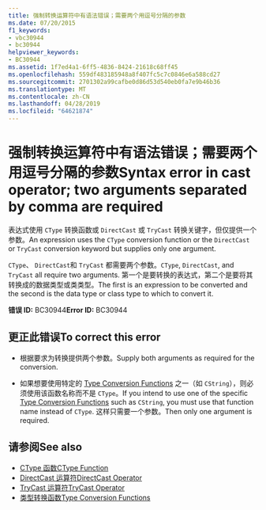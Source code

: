 ```yaml
---
title: 强制转换运算符中有语法错误；需要两个用逗号分隔的参数
ms.date: 07/20/2015
f1_keywords:
- vbc30944
- bc30944
helpviewer_keywords:
- BC30944
ms.assetid: 1f7ed4a1-6ff5-4836-8424-21618c68ff45
ms.openlocfilehash: 559df483185948a8f407fc5c7c0846e6a588cd27
ms.sourcegitcommit: 2701302a99cafbe0d86d53d540eb0fa7e9b46b36
ms.translationtype: MT
ms.contentlocale: zh-CN
ms.lasthandoff: 04/28/2019
ms.locfileid: "64621874"
---
```

# <a name="syntax-error-in-cast-operator-two-arguments-separated-by-comma-are-required"></a><span data-ttu-id="d0715-102">强制转换运算符中有语法错误；需要两个用逗号分隔的参数</span><span class="sxs-lookup"><span data-stu-id="d0715-102">Syntax error in cast operator; two arguments separated by comma are required</span></span>
<span data-ttu-id="d0715-103">表达式使用 `CType` 转换函数或 `DirectCast` 或 `TryCast` 转换关键字，但仅提供一个参数。</span><span class="sxs-lookup"><span data-stu-id="d0715-103">An expression uses the `CType` conversion function or the `DirectCast` or `TryCast` conversion keyword but supplies only one argument.</span></span>  
  
 <span data-ttu-id="d0715-104">`CType`、 `DirectCast`和 `TryCast` 都需要两个参数。</span><span class="sxs-lookup"><span data-stu-id="d0715-104">`CType`, `DirectCast`, and `TryCast` all require two arguments.</span></span> <span data-ttu-id="d0715-105">第一个是要转换的表达式，第二个是要将其转换成的数据类型或类类型。</span><span class="sxs-lookup"><span data-stu-id="d0715-105">The first is an expression to be converted and the second is the data type or class type to which to convert it.</span></span>  
  
 <span data-ttu-id="d0715-106">**错误 ID:** BC30944</span><span class="sxs-lookup"><span data-stu-id="d0715-106">**Error ID:** BC30944</span></span>  
  
## <a name="to-correct-this-error"></a><span data-ttu-id="d0715-107">更正此错误</span><span class="sxs-lookup"><span data-stu-id="d0715-107">To correct this error</span></span>  
  
- <span data-ttu-id="d0715-108">根据要求为转换提供两个参数。</span><span class="sxs-lookup"><span data-stu-id="d0715-108">Supply both arguments as required for the conversion.</span></span>  
  
- <span data-ttu-id="d0715-109">如果想要使用特定的 [Type Conversion Functions](../../visual-basic/language-reference/functions/type-conversion-functions.md) 之一（如 `CString`），则必须使用该函数名称而不是 `CType`。</span><span class="sxs-lookup"><span data-stu-id="d0715-109">If you intend to use one of the specific [Type Conversion Functions](../../visual-basic/language-reference/functions/type-conversion-functions.md) such as `CString`, you must use that function name instead of `CType`.</span></span> <span data-ttu-id="d0715-110">这样只需要一个参数。</span><span class="sxs-lookup"><span data-stu-id="d0715-110">Then only one argument is required.</span></span>  
  
## <a name="see-also"></a><span data-ttu-id="d0715-111">请参阅</span><span class="sxs-lookup"><span data-stu-id="d0715-111">See also</span></span>

- [<span data-ttu-id="d0715-112">CType 函数</span><span class="sxs-lookup"><span data-stu-id="d0715-112">CType Function</span></span>](../../visual-basic/language-reference/functions/ctype-function.md)
- [<span data-ttu-id="d0715-113">DirectCast 运算符</span><span class="sxs-lookup"><span data-stu-id="d0715-113">DirectCast Operator</span></span>](../../visual-basic/language-reference/operators/directcast-operator.md)
- [<span data-ttu-id="d0715-114">TryCast 运算符</span><span class="sxs-lookup"><span data-stu-id="d0715-114">TryCast Operator</span></span>](../../visual-basic/language-reference/operators/trycast-operator.md)
- [<span data-ttu-id="d0715-115">类型转换函数</span><span class="sxs-lookup"><span data-stu-id="d0715-115">Type Conversion Functions</span></span>](../../visual-basic/language-reference/functions/type-conversion-functions.md)
